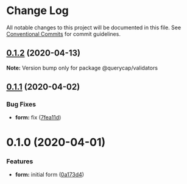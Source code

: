 # Change Log

All notable changes to this project will be documented in this file.
See [Conventional Commits](https://conventionalcommits.org) for commit guidelines.

## [0.1.2](https://github.com/querycap/webappkit/compare/@querycap/validators@0.1.1...@querycap/validators@0.1.2) (2020-04-13)

**Note:** Version bump only for package @querycap/validators





## [0.1.1](https://github.com/querycap/webappkit/compare/@querycap/validators@0.1.0...@querycap/validators@0.1.1) (2020-04-02)


### Bug Fixes

* **form:** fix ([7fea11d](https://github.com/querycap/webappkit/commit/7fea11d58f1c34d1b3e3e8bd5d108fc332e567fd))





# 0.1.0 (2020-04-01)


### Features

* **form:** initial form ([0a173d4](https://github.com/querycap/webappkit/commit/0a173d44c2455b5c9d979126c5fe257617ee3b70))
